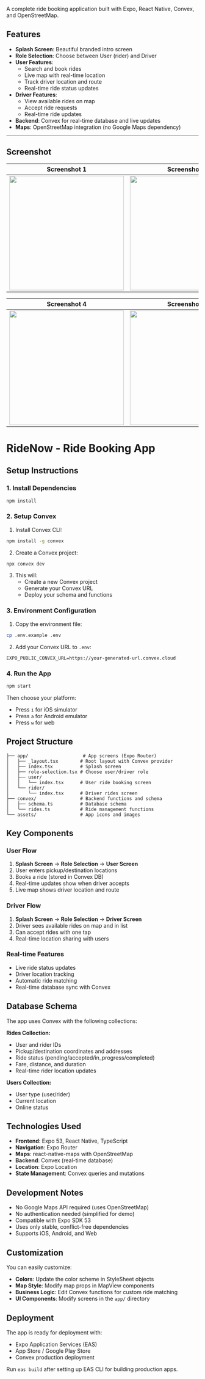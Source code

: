 

A complete ride booking application built with Expo, React Native, Convex, and OpenStreetMap.

## Features

- **Splash Screen**: Beautiful branded intro screen
- **Role Selection**: Choose between User (rider) and Driver
- **User Features**: 
  - Search and book rides
  - Live map with real-time location
  - Track driver location and route
  - Real-time ride status updates
- **Driver Features**:
  - View available rides on map
  - Accept ride requests
  - Real-time ride updates
- **Backend**: Convex for real-time database and live updates
- **Maps**: OpenStreetMap integration (no Google Maps dependency)

---
## Screenshot
| Screenshot 1 | Screenshot 2 | Screenshot 3 |
|--------------|--------------|--------------|
| <img width="300" src="https://github.com/user-attachments/assets/4b1677c7-97b9-47dc-8ef1-826d7d10b27a" /> | <img width="300" src="https://github.com/user-attachments/assets/cf77bb70-d02e-455b-86fd-9d05c34445d3" /> | <img width="300" src="https://github.com/user-attachments/assets/7feec938-0b8d-4e78-89ab-11be2b27608d" /> |

| Screenshot 4 | Screenshot 5 | Screenshot 6 (Driver Interface) |
|--------------|--------------|--------------|
| <img width="300" src="https://github.com/user-attachments/assets/4c734444-b68e-4d18-b492-ffcb77655212" /> | <img width="300" src="https://github.com/user-attachments/assets/d7c50e97-ae5f-4a54-a43c-e0b09d757c44" /> | <img width="300" src="https://github.com/user-attachments/assets/828ce77e-3b51-4123-bd64-41c1857afd2d" /> |


# RideNow - Ride Booking App


## Setup Instructions

### 1. Install Dependencies

```bash
npm install
```

### 2. Setup Convex

1. Install Convex CLI:
```bash
npm install -g convex
```

2. Create a Convex project:
```bash
npx convex dev
```

3. This will:
   - Create a new Convex project
   - Generate your Convex URL
   - Deploy your schema and functions

### 3. Environment Configuration

1. Copy the environment file:
```bash
cp .env.example .env
```

2. Add your Convex URL to `.env`:
```
EXPO_PUBLIC_CONVEX_URL=https://your-generated-url.convex.cloud
```

### 4. Run the App

```bash
npm start
```

Then choose your platform:
- Press `i` for iOS simulator
- Press `a` for Android emulator  
- Press `w` for web

## Project Structure

```
├── app/                    # App screens (Expo Router)
│   ├── _layout.tsx        # Root layout with Convex provider
│   ├── index.tsx          # Splash screen
│   ├── role-selection.tsx # Choose user/driver role
│   ├── user/
│   │   └── index.tsx      # User ride booking screen
│   └── rider/
│       └── index.tsx      # Driver rides screen
├── convex/                # Backend functions and schema
│   ├── schema.ts          # Database schema
│   └── rides.ts           # Ride management functions
└── assets/                # App icons and images
```

## Key Components

### User Flow
1. **Splash Screen** → **Role Selection** → **User Screen**
2. User enters pickup/destination locations
3. Books a ride (stored in Convex DB)
4. Real-time updates show when driver accepts
5. Live map shows driver location and route

### Driver Flow  
1. **Splash Screen** → **Role Selection** → **Driver Screen**
2. Driver sees available rides on map and in list
3. Can accept rides with one tap
4. Real-time location sharing with users

### Real-time Features
- Live ride status updates
- Driver location tracking
- Automatic ride matching
- Real-time database sync with Convex

## Database Schema

The app uses Convex with the following collections:

**Rides Collection:**
- User and rider IDs
- Pickup/destination coordinates and addresses
- Ride status (pending/accepted/in_progress/completed)
- Fare, distance, and duration
- Real-time rider location updates

**Users Collection:**
- User type (user/rider)
- Current location
- Online status

## Technologies Used

- **Frontend**: Expo 53, React Native, TypeScript
- **Navigation**: Expo Router
- **Maps**: react-native-maps with OpenStreetMap
- **Backend**: Convex (real-time database)
- **Location**: Expo Location
- **State Management**: Convex queries and mutations

## Development Notes

- No Google Maps API required (uses OpenStreetMap)
- No authentication needed (simplified for demo)
- Compatible with Expo SDK 53
- Uses only stable, conflict-free dependencies
- Supports iOS, Android, and Web

## Customization

You can easily customize:
- **Colors**: Update the color scheme in StyleSheet objects
- **Map Style**: Modify map props in MapView components  
- **Business Logic**: Edit Convex functions for custom ride matching
- **UI Components**: Modify screens in the `app/` directory

## Deployment

The app is ready for deployment with:
- Expo Application Services (EAS)
- App Store / Google Play Store
- Convex production deployment

Run `eas build` after setting up EAS CLI for building production apps.
